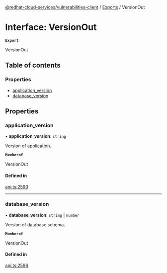 [@redhat-cloud-services/vulnerabilities-client](../README.md) / [Exports](../modules.md) / VersionOut

# Interface: VersionOut

**`Export`**

VersionOut

## Table of contents

### Properties

- [application\_version](VersionOut.md#application_version)
- [database\_version](VersionOut.md#database_version)

## Properties

### application\_version

• **application\_version**: `string`

Version of application.

**`Memberof`**

VersionOut

#### Defined in

[api.ts:2590](https://github.com/RedHatInsights/javascript-clients/blob/main/packages/vulnerabilities/git-api/api.ts#L2590)

___

### database\_version

• **database\_version**: `string` \| `number`

Version of database schema.

**`Memberof`**

VersionOut

#### Defined in

[api.ts:2596](https://github.com/RedHatInsights/javascript-clients/blob/main/packages/vulnerabilities/git-api/api.ts#L2596)
